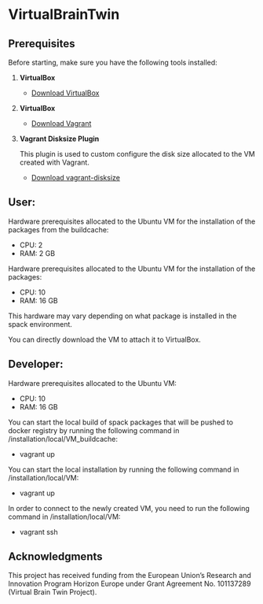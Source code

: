 # VirtualBrainTwin

## Prerequisites

Before starting, make sure you have the following tools installed:

1. **VirtualBox**
   - [Download VirtualBox](https://www.virtualbox.org/wiki/Downloads)

2. **VirtualBox**
   - [Download Vagrant](https://developer.hashicorp.com/vagrant/install?product_intent=vagrant)

3. **Vagrant Disksize Plugin**
    
    This plugin is used to custom configure the disk size allocated to the VM created with Vagrant.
   - [Download vagrant-disksize](https://github.com/sprotheroe/vagrant-disksize)

## User:

Hardware prerequisites allocated to the Ubuntu VM for the installation of the packages from the buildcache:

- CPU: 2
- RAM: 2 GB

Hardware prerequisites allocated to the Ubuntu VM for the installation of the packages:

- CPU: 10
- RAM: 16 GB

This hardware may vary depending on what package is installed in the spack environment.

You can directly download the VM to attach it to VirtualBox.

## Developer:

Hardware prerequisites allocated to the Ubuntu VM:

- CPU: 10
- RAM: 16 GB

You can start the local build of spack packages that will be pushed to docker registry by running the following command in /installation/local/VM_buildcache:
- vagrant up

You can start the local installation by running the following command in /installation/local/VM:
- vagrant up

In order to connect to the newly created VM, you need to run the following command in /installation/local/VM:
- vagrant ssh

## Acknowledgments

This project has received funding from the European Union’s Research and Innovation Program Horizon Europe under Grant Agreement No. 101137289 (Virtual Brain Twin Project).